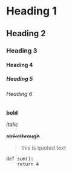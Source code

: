 # Heading 1
## Heading 2
### Heading 3
#### Heading 4
##### Heading 5
###### Heading 6

**bold**

*italic*

~~strikethrough~~


> this is quoted text


```
def sum():
    return 4
```